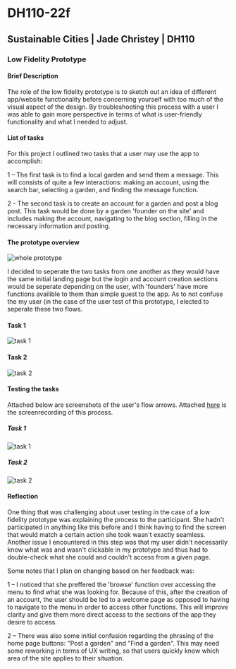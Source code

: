 # DH110-22f

## Sustainable Cities | Jade Christey | DH110

### Low Fidelity Prototype

#### Brief Description

The role of the low fidelity prototype is to sketch out an idea of different app/website functionality before concerning yourself with too much of the visual aspect of the design. By troubleshooting this process with a user I was able to gain more perspective in terms of what is user-friendly functionality and what I needed to adjust. 

#### List of tasks 

For this project I outlined two tasks that a user may use the app to accomplish:

1 – The first task is to find a local garden and send them a message. This will consists of quite a few interactions: making an account, using the search bar, selecting a garden, and finding the message function. 

2 - The second task is to create an account for a garden and post a blog post. This task would be done by a garden 'founder on the site' and includes making the account, navigating to the blog section, filling in the necessary information and posting. 

#### The prototype overview 

![whole prototype](Proto1.png)

I decided to seperate the two tasks from one another as they would have the same initial landing page but the login and account creation sections would be seperate depending on the user, with 'founders' have more functions availible to them than simple guest to the app. As to not confuse the my user (in the case of the user test of this prototype, I elected to seperate these two flows. 

#### Task 1

![task 1](Proto3.png)

#### Task 2

![task 2](Proto2.png)

#### Testing the tasks

Attached below are screenshots of the user's flow arrows. Attached [here](https://drive.google.com/drive/folders/1PqkHco8QMXvWrrW_XU9dZKQ4U_-YwN0x?usp=share_link) is the screenrecording of this process. 

##### Task 1

![task 1](IMG_7107.jpg)

##### Task 2

![task 2](IMG_7106.jpg)

#### Reflection

One thing that was challenging about user testing in the case of a low fidelity prototype was explaining the process to the participant. She hadn't participated in anything like this before and I think having to find the screen that would match a certain action she took wasn't exactly seamless. Another issue I encountered in this step was that my user didn't necessarily know what was and wasn't clickable in my prototype and thus had to double-check what she could and couldn't access from a given page. 

Some notes that I plan on changing based on her feedback was: 

1 – I noticed that she preffered the 'browse' function over accessing the menu to find what she was looking for. Because of this, after the creation of an account, the user should be led to a welcome page as opposed to having to navigate to the menu in order to access other functions. This will improve clarity and give them more direct access to the sections of the app they desire to access. 

2 – There was also some initial confusion regarding the phrasing of the home page buttons: "Post a garden" and "Find a garden". This may need some reworking in terms of UX writing, so that users quickly know which area of the site applies to their situation. 

